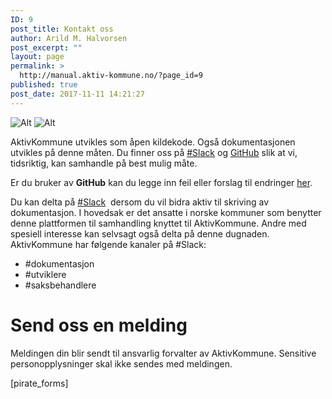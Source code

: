 ```yaml
---
ID: 9
post_title: Kontakt oss
author: Arild M. Halvorsen
post_excerpt: ""
layout: page
permalink: >
  http://manual.aktiv-kommune.no/?page_id=9
published: true
post_date: 2017-11-11 14:21:27
---
```

![Alt](http://manual.aktiv-kommune.no/wp-content/uploads/2017/11/slack-chat-e1510420049137.png "slack") ![Alt](http://manual.aktiv-kommune.no/wp-content/uploads/2017/11/github_logo-e1510420098925.png "github")

AktivKommune utvikles som åpen kildekode. Også dokumentasjonen utvikles på denne måten. Du finner oss på [#Slack](https://join.slack.com/t/aktivkommune/shared_invite/enQtMjcwODA0NDM0NTk2LTcwZGJhOWE3OTMxZTMxNGVjZjQxYTVkYjc0YTMzMmNkOTIyMzkwZTFlYTQwZmNkZmI3ZTgxMDc2NzkyMTNjN2U) og [GitHub](https://github.com/eCultura/aktiv-kommune-docs) slik at vi, tidsriktig, kan samhandle på best mulig måte.

Er du bruker av <strong>GitHub</strong> kan du legge inn feil eller forslag til endringer <a href="https://github.com/eCultura/aktiv-kommune-docs/issues">her</a>.

Du kan delta på [#Slack](https://join.slack.com/t/aktivkommune/shared_invite/enQtMjcwODA0NDM0NTk2LTcwZGJhOWE3OTMxZTMxNGVjZjQxYTVkYjc0YTMzMmNkOTIyMzkwZTFlYTQwZmNkZmI3ZTgxMDc2NzkyMTNjN2U)  dersom du vil bidra aktiv til skriving av dokumentasjon. I hovedsak er det ansatte i norske kommuner som benytter denne plattformen til samhandling knyttet til AktivKommune. Andre med spesiell interesse kan selvsagt også delta på denne dugnaden. AktivKommune har følgende kanaler på #Slack:

* #dokumentasjon
* #utviklere
* #saksbehandlere

# Send oss en melding

Meldingen din blir sendt til ansvarlig forvalter av AktivKommune. Sensitive personopplysninger skal ikke sendes med meldingen.

[pirate_forms]